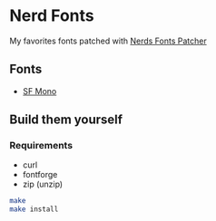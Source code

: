 # Nerd Fonts

My favorites fonts patched with [Nerds Fonts Patcher](https://github.com/ryanoasis/nerd-fonts#font-patcher)

## Fonts

- [SF Mono](https://developer.apple.com/fonts/)

## Build them yourself

### Requirements

- curl
- fontforge
- zip (unzip)

```sh
make
make install
```
